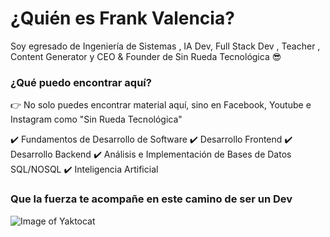 # ¿Quién es Frank Valencia?

Soy egresado de Ingeniería de Sistemas , IA Dev, Full Stack Dev , Teacher , Content Generator y CEO & Founder de Sin Rueda Tecnológica :sunglasses:

### ¿Qué puedo encontrar aquí?
:point_right: No solo puedes encontrar material aquí, sino en Facebook, Youtube e Instagram como "Sin Rueda Tecnológica"

:heavy_check_mark: Fundamentos de Desarrollo de Software
:heavy_check_mark: Desarrollo Frontend
:heavy_check_mark: Desarrollo Backend
:heavy_check_mark: Análisis e Implementación de Bases de Datos SQL/NOSQL
:heavy_check_mark: Inteligencia Artificial

### Que la fuerza te acompañe en este camino de ser un Dev

![Image of Yaktocat](https://octodex.github.com/images/octobiwan.jpg)

<!--
**FrankSVP/FrankSVP** is a ✨ _special_ ✨ repository because its `README.md` (this file) appears on your GitHub profile.

Here are some ideas to get you started:

- 🔭 I’m currently working on ...
- 🌱 I’m currently learning ...
- 👯 I’m looking to collaborate on ...
- 🤔 I’m looking for help with ...
- 💬 Ask me about ...
- 📫 How to reach me: ...
- 😄 Pronouns: ...
- ⚡ Fun fact: ...
-->
